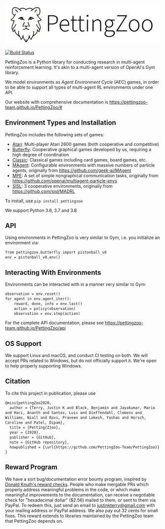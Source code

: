 <p align="center">
    <img src="PettingZoo_Text.png" width="500px"/>
</p>

[![Build Status](https://travis-ci.com/PettingZoo-Team/PettingZoo.svg?branch=master)](https://travis-ci.com/PettingZoo-Team/PettingZoo)

PettingZoo is a Python library for conducting research in multi-agent reinforcement learning. It's akin to a multi-agent version of OpenAI's Gym library.

We model environments as *Agent Environment Cycle* (AEC) games, in order to be able to support all types of multi-agent RL environments under one API.

Our website with comprehensive documentation is https://pettingzoo-team.github.io/PettingZoo/#

## Environment Types and Installation

PettingZoo includes the following sets of games:

* [Atari](https://pettingzoo-team.github.io/PettingZoo/atari): Multi-player Atari 2600 games (both cooperative and competitive)
* [Butterfly](https://pettingzoo-team.github.io/PettingZoo/butterfly): Cooperative graphical games developed by us, requiring a high degree of coordination
* [Classic](https://pettingzoo-team.github.io/PettingZoo/classic): Classical games including card games, board games, etc.
* [MAgent](https://pettingzoo-team.github.io/PettingZoo/magent): Configurable environments with massive numbers of particle agents, originally from https://github.com/geek-ai/MAgent
* [MPE](https://pettingzoo-team.github.io/PettingZoo/mpe): A set of simple nongraphical communication tasks, originally from https://github.com/openai/multiagent-particle-envs
* [SISL](https://pettingzoo-team.github.io/PettingZoo/sisl): 3 cooperative environments, originally from https://github.com/sisl/MADRL

To install, use `pip install pettingzoo`

We support Python 3.6, 3.7 and 3.8


## API

Using environments in PettingZoo is very similar to Gym, i.e. you initialize an environment via:

```
from pettingzoo.butterfly import pistonball_v0
env = pistonball_v0.env()
```

## Interacting With Environments
Environments can be interacted with in a manner very similar to Gym:

```
observation = env.reset()
for agent in env.agent_iter():
    reward, done, info = env.last()
    action = policy(observation)
    observation = env.step(action)
```

For the complete API documentation, please see https://pettingzoo-team.github.io/PettingZoo/api


## OS Support

We support Linux and macOS, and conduct CI testing on both. We will accept PRs related to Windows, but do not officially support it. We're open to help properly supporting Windows.

## Citation

To cite this project in publication, please use

```
@misc{pettingZoo2020,
  author = {Terry, Justin K and Black, Benjamin and Jayakumar, Mario  and Hari, Ananth and Santos, Luis and Dieffendahl, Clemens and Williams, Niall and Ravi, Praveen and Lokesh, Yashas and Horsch, Caroline and Patel, Dipam},
  title = {Petting{Z}oo},
  year = {2020},
  publisher = {GitHub},
  note = {GitHub repository},
  howpublished = {\url{https://github.com/PettingZoo-Team/PettingZoo}}
}
```

## Reward Program

We have a sort bug/documentation error bounty program, inspired by [Donald Knuth's reward checks](https://en.wikipedia.org/wiki/Knuth_reward_check). People who make mergable PRs which properly address meaningful problems in the code, or which make meaningful improvements to the documentation, can receive a negotiable check for "hexadecimal dollar" ($2.56) mailed to them, or sent to them via PayPal. To redeem this, just send an email to justinkterry@gmail.com with your mailing address or PayPal address. We also pay out 32 cents for small fixes. This reward extends to libraries maintained by the PettingZoo team that PettingZoo depends on.
